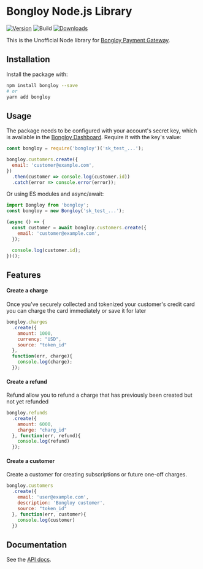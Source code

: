 # Bongloy Node.js Library

[![Version](https://img.shields.io/npm/v/bongloy.svg)](https://www.npmjs.org/package/bongloy)
![Build](https://github.com/bongloy-community/bongloy-node/workflows/Build/badge.svg)
[![Downloads](https://img.shields.io/npm/dm/bongloy.svg)](https://www.npmjs.com/package/bongloy)

This is the Unofficial Node library for [Bongloy Payment Gateway](https://www.bongloy.com/).

## Installation

Install the package with:

```sh
npm install bongloy --save
# or
yarn add bongloy
```

## Usage

The package needs to be configured with your account's secret key, which is
available in the [Bongloy Dashboard](https://sandbox.bongloy.com/dashboard/api_keys). Require it with the key's
value:
```js
const bongloy = require('bongloy')('sk_test_...');

bongloy.customers.create({
  email: 'customer@example.com',
})
  .then(customer => console.log(customer.id))
  .catch(error => console.error(error));
```
Or using ES modules and async/await:

```js
import Bongloy from 'bongloy';
const bongloy = new Bongloy('sk_test_...');

(async () => {
  const customer = await bongloy.customers.create({
    email: 'customer@example.com',
  });

  console.log(customer.id);
})();
```

## Features

#### Create a charge
Once you’ve securely collected and tokenized your customer's credit card you can charge the card immediately or save it for later
```js
bongloy.charges
  .create({
    amount: 1000,
    currency: "USD",
    source: "token_id"
  },
  function(err, charge){
    console.log(charge);
  });

```

#### Create a refund
Refund allow you to refund a charge that has previously been created but not yet refunded

```js
bongloy.refunds
  .create({
    amount: 6000,
    charge: "charg_id"
  }, function(err, refund){
    console.log(refund)
  });

```

#### Create a customer
Create a customer for creating subscriptions or future one-off charges.

```js
bongloy.customers
  .create({
    email: 'user@example.com',
    description: 'Bongloy customer',
    source: "token_id"
  }, function(err, customer){
    console.log(customer)
  })

```

## Documentation

See the [API docs](https://sandbox.bongloy.com/documentation).
